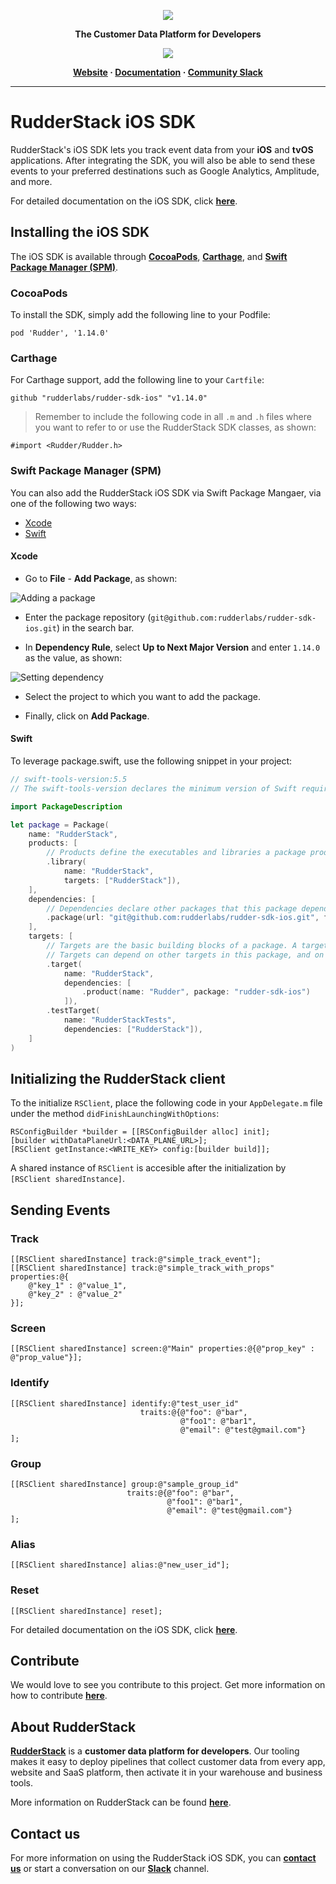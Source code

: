 <p align="center">
  <a href="https://rudderstack.com/">
    <img src="https://user-images.githubusercontent.com/59817155/121357083-1c571300-c94f-11eb-8cc7-ce6df13855c9.png">
  </a>
</p>

<p align="center"><b>The Customer Data Platform for Developers</b></p>

<p align="center">
  <a href="https://cocoapods.org/pods/Rudder">
    <img src="https://img.shields.io/static/v1?label=pod&message=v1.14.0&color=blue&style=flat">
    </a>
</p>

<p align="center">
  <b>
    <a href="https://rudderstack.com">Website</a>
    ·
    <a href="https://rudderstack.com/docs/stream-sources/rudderstack-sdk-integration-guides/rudderstack-ios-sdk/">Documentation</a>
    ·
    <a href="https://rudderstack.com/join-rudderstack-slack-community">Community Slack</a>
  </b>
</p>

---

# RudderStack iOS SDK

RudderStack's iOS SDK lets you track event data from your **iOS** and **tvOS** applications. After integrating the SDK, you will also be able to send these events to your preferred destinations such as Google Analytics, Amplitude, and more.

For detailed documentation on the iOS SDK, click [**here**](https://rudderstack.com/docs/stream-sources/rudderstack-sdk-integration-guides/rudderstack-ios-sdk).

## Installing the iOS SDK

The iOS SDK is available through [**CocoaPods**](https://cocoapods.org), [**Carthage**](https://github.com/Carthage/Carthage), and [**Swift Package Manager (SPM)**](https://www.swift.org/package-manager/).

### CocoaPods

To install the SDK, simply add the following line to your Podfile:

```xcode
pod 'Rudder', '1.14.0'
```

### Carthage

For Carthage support, add the following line to your `Cartfile`:

```xcode
github "rudderlabs/rudder-sdk-ios" "v1.14.0"
```

> Remember to include the following code in all `.m` and `.h` files where you want to refer to or use the RudderStack SDK classes, as shown:

```xcode
#import <Rudder/Rudder.h>
```

### Swift Package Manager (SPM)

You can also add the RudderStack iOS SDK via Swift Package Mangaer, via one of the following two ways:

* [Xcode](#xcode)
* [Swift](#swift)

#### Xcode

* Go to **File** - **Add Package**, as shown:

![Adding a package](https://user-images.githubusercontent.com/59817155/140903027-286a1d64-f5d5-4041-9827-47b6cef76a46.png)

* Enter the package repository (`git@github.com:rudderlabs/rudder-sdk-ios.git`) in the search bar.

* In **Dependency Rule**, select **Up to Next Major Version** and enter `1.14.0` as the value, as shown:

![Setting dependency](https://user-images.githubusercontent.com/59817155/145574696-8c849749-13e0-40d5-aacb-3fccb5c8e67d.png)

* Select the project to which you want to add the package.

* Finally, click on **Add Package**.

#### Swift

To leverage package.swift, use the following snippet in your project:

```swift
// swift-tools-version:5.5
// The swift-tools-version declares the minimum version of Swift required to build this package.

import PackageDescription

let package = Package(
    name: "RudderStack",
    products: [
        // Products define the executables and libraries a package produces, and make them visible to other packages.
        .library(
            name: "RudderStack",
            targets: ["RudderStack"]),
    ],
    dependencies: [
        // Dependencies declare other packages that this package depends on.
        .package(url: "git@github.com:rudderlabs/rudder-sdk-ios.git", from: "1.14.0")
    ],
    targets: [
        // Targets are the basic building blocks of a package. A target can define a module or a test suite.
        // Targets can depend on other targets in this package, and on products in packages this package depends on.
        .target(
            name: "RudderStack",
            dependencies: [
                .product(name: "Rudder", package: "rudder-sdk-ios")
            ]),
        .testTarget(
            name: "RudderStackTests",
            dependencies: ["RudderStack"]),
    ]
)
```

## Initializing the RudderStack client

To the initialize `RSClient`, place the following code in your `AppDelegate.m` file under the method `didFinishLaunchingWithOptions`:

```xcode
RSConfigBuilder *builder = [[RSConfigBuilder alloc] init];
[builder withDataPlaneUrl:<DATA_PLANE_URL>];
[RSClient getInstance:<WRITE_KEY> config:[builder build]];
```
A shared instance of `RSClient` is accesible after the initialization by `[RSClient sharedInstance]`.

## Sending Events

### Track

```xcode
[[RSClient sharedInstance] track:@"simple_track_event"];
[[RSClient sharedInstance] track:@"simple_track_with_props" properties:@{
    @"key_1" : @"value_1",
    @"key_2" : @"value_2"
}];
```

### Screen

```xcode
[[RSClient sharedInstance] screen:@"Main" properties:@{@"prop_key" : @"prop_value"}];
```

### Identify

```xcode
[[RSClient sharedInstance] identify:@"test_user_id"
                             traits:@{@"foo": @"bar",
                                      @"foo1": @"bar1",
                                      @"email": @"test@gmail.com"}
];
```

### Group

```xcode
[[RSClient sharedInstance] group:@"sample_group_id"
                          traits:@{@"foo": @"bar",
                                   @"foo1": @"bar1",
                                   @"email": @"test@gmail.com"}
];
```

### Alias

```xcode
[[RSClient sharedInstance] alias:@"new_user_id"];
```

### Reset

```xcode
[[RSClient sharedInstance] reset];
```

For detailed documentation on the iOS SDK, click [**here**](https://rudderstack.com/docs/stream-sources/rudderstack-sdk-integration-guides/rudderstack-ios-sdk).

## Contribute

We would love to see you contribute to this project. Get more information on how to contribute [**here**](./CONTRIBUTING.md).

## About RudderStack

[**RudderStack**](https://rudderstack.com/) is a **customer data platform for developers**. Our tooling makes it easy to deploy pipelines that collect customer data from every app, website and SaaS platform, then activate it in your warehouse and business tools.

More information on RudderStack can be found [**here**](https://github.com/rudderlabs/rudder-server).

## Contact us

For more information on using the RudderStack iOS SDK, you can [**contact us**](https://rudderstack.com/contact/) or start a conversation on our [**Slack**](https://rudderstack.com/join-rudderstack-slack-community) channel.
